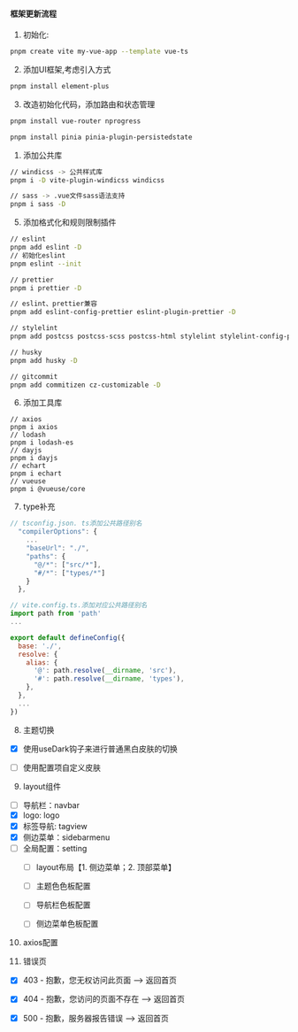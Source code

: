 #### 框架更新流程
1. 初始化:
```bash
pnpm create vite my-vue-app --template vue-ts
```
2. 添加UI框架,考虑引入方式
```bash
pnpm install element-plus
```
3. 改造初始化代码，添加路由和状态管理
```bash
pnpm install vue-router nprogress

pnpm install pinia pinia-plugin-persistedstate
```

1. 添加公共库
```bash
// windicss -> 公共样式库
pnpm i -D vite-plugin-windicss windicss

// sass -> .vue文件sass语法支持
pnpm i sass -D

```

5. 添加格式化和规则限制插件
```bash
// eslint
pnpm add eslint -D
// 初始化eslint
pnpm eslint --init

// prettier
pnpm i prettier -D

// eslint、prettier兼容
pnpm add eslint-config-prettier eslint-plugin-prettier -D

// stylelint
pnpm add postcss postcss-scss postcss-html stylelint stylelint-config-prettier stylelint-config-rational-order stylelint-config-standard stylelint-config-recommended-vue stylelint-config-recommended-scss stylelint-order -D

// husky
pnpm add husky -D

// gitcommit
pnpm add commitizen cz-customizable -D

```

6. 添加工具库
```
// axios
pnpm i axios
// lodash
pnpm i lodash-es
// dayjs
pnpm i dayjs
// echart
pnpm i echart
// vueuse
pnpm i @vueuse/core
```

7. type补充

```js
// tsconfig.json. ts添加公共路径别名
  "compilerOptions": {
    ...
    "baseUrl": "./",
    "paths": {
      "@/*": ["src/*"],
      "#/*": ["types/*"]
    }
  },
```
```js
// vite.config.ts.添加对应公共路径别名
import path from 'path'
...

export default defineConfig({
  base: './',
  resolve: {
    alias: {
      '@': path.resolve(__dirname, 'src'),
      '#': path.resolve(__dirname, 'types'),
    },
  },
  ...
})

```

8. 主题切换
- [x] 使用useDark钩子来进行普通黑白皮肤的切换
- [ ] 使用配置项自定义皮肤


9. layout组件
  - [ ] 导航栏：navbar
  - [x] logo: logo
  - [x] 标签导航: tagview
  - [x] 侧边菜单：sidebarmenu
  - [ ] 全局配置：setting
    - [ ] layout布局【1. 侧边菜单；2. 顶部菜单】
    - [ ] 主题色色板配置
    - [ ] 导航栏色板配置
    - [ ] 侧边菜单色板配置


10. axios配置




11. 错误页
- [x] 403 - 抱歉，您无权访问此页面 --> 返回首页
- [x] 404 - 抱歉，您访问的页面不存在 --> 返回首页
- [x] 500 - 抱歉，服务器报告错误 --> 返回首页


